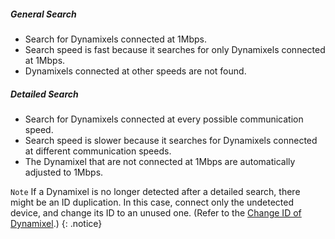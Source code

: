 
##### General Search
- Search for Dynamixels connected at 1Mbps.
- Search speed is fast because it searches for only Dynamixels connected at 1Mbps.
- Dynamixels connected at other speeds are not found.  
 
##### Detailed Search
- Search for Dynamixels connected at every possible communication speed.
- Search speed is slower because it searches for Dynamixels connected at different communication speeds.
- The Dynamixel that are not connected at 1Mbps are automatically adjusted to 1Mbps.  
 
`Note` If a Dynamixel is no longer detected after a detailed search, there might be an ID duplication. In this case, connect only the undetected device, and change its ID to an unused one. (Refer to the [Change ID of Dynamixel].)
{: .notice}

[Change ID of Dynamixel]: /docs/en/edu/bioloid/beginner/#dynamixel-management

